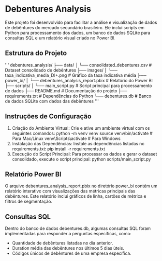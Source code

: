 # Debentures Analysis
Este projeto foi desenvolvido para facilitar a análise e visualização de dados de debêntures do mercado secundário brasileiro. Ele inclui scripts em Python para processamento dos dados, um banco de dados SQLite para consultas SQL e um relatório visual criado no Power BI.

## Estrutura do Projeto

''' debentures_analysis/
├── data/
│   └── consolidated_debentures.csv      # Dataset consolidado de debêntures
├── images/
│   └── taxa_indicativa_media_DI+.png    # Gráfico da taxa indicativa média
├── power_bi/
│   └── debentures_analysis_report.pbix  # Relatório do Power BI
├── scripts/
│   └── main_script.py                   # Script principal para processamento de dados
├── README.md                            # Documentação do projeto
├── requirements.txt                     # Dependências do Python
└── debentures.db                        # Banco de dados SQLite com dados das debêntures '''

## Instruções de Configuração
1. Criação do Ambiente Virtual: Crie e ative um ambiente virtual com os seguintes comandos:
   python -m venv venv
   source venv/bin/activate    # Para Mac/Linux
   venv\Scripts\activate       # Para Windows
2. Instalação das Dependências: Instale as dependências listadas no requirements.txt:
   pip install -r requirements.txt
3. Execução do Script Principal: Para processar os dados e gerar o dataset consolidado, execute o script principal:
   python scripts/main_script.py

## Relatório Power BI
O arquivo debentures_analysis_report.pbix no diretório power_bi contém um relatório interativo com visualizações das métricas principais das debêntures. Este relatório inclui gráficos de linha, cartões de métrica e filtros de segmentação.

## Consultas SQL
Dentro do banco de dados debentures.db, algumas consultas SQL foram implementadas para responder a perguntas específicas, como:

- Quantidade de debêntures listadas no dia anterior.
- Duration média das debêntures nos últimos 5 dias úteis.
- Códigos únicos de debêntures de uma empresa específica.

